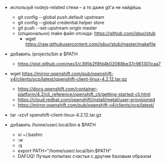 * используй nodejs-related стеки – а то даже git'a не найдёшь
    * git config --global push.default upstream
    * git config --global credential.helper store
    * git push --set-upstream origin master
    * (опционально) make файл отсюда: https://github.com/isbur/stub
        * wget https://raw.githubusercontent.com/isbur/stub/master/makefile

* добавить /projects/bin в $PATH
    * https://gist.github.com/nex3/c395b2f8fd4b02068be37c961301caa7
* wget https://mirror.openshift.com/pub/openshift-v4/clients/ocp/latest/openshift-client-linux-4.2.12.tar.gz
    * https://docs.openshift.com/container-platform/4.2/cli_reference/openshift_cli/getting-started-cli.html
    * https://cloud.redhat.com/openshift/install/metal/user-provisioned
    * https://mirror.openshift.com/pub/openshift-v4/clients/ocp/latest/
* tar -xzvf openshift-client-linux-4.2.12.tar.gz

* добавить /home/user/.local/bin в $PATH
    * vi ~/.bashrc
    * :w
    * :q
    * export PATH="/home/user/.local/bin:$PATH"
    * DAFUQ! Лучше попытаю счастья с другим базовым образом
